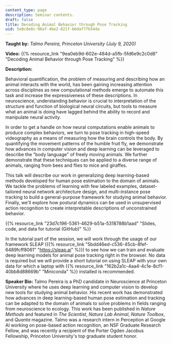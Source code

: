 ```yaml
---
content_type: page
description: Seminar contents.
draft: false
title: Decoding Animal Behavior through Pose Tracking
uid: 5e0c8e8c-96af-4be2-821f-b6daf77b54da
---
```

**Taught by:** *Talmo Pereira, Princeton University (July 9, 2020)*

**Video:** {{% resource_link "9ea0eb9d-602e-484d-a5fb-5fd6e9c2c0d8" "Decoding Animal Behavior through Pose Tracking" %}}

**Description:**

Behavioral quantification, the problem of measuring and describing how an animal interacts with the world, has been gaining increasing attention across disciplines as new computational methods emerge to automate this task and increase the expressiveness of these descriptions. In neuroscience, understanding behavior is crucial to interpretation of the structure and function of biological neural circuits, but tools to measure what an animal is doing have lagged behind the ability to record and manipulate neural activity.

In order to get a handle on how neural computations enable animals to produce complex behaviors, we turn to pose tracking in high-speed videography as a means of measuring how the brain controls the body. By quantifying the movement patterns of the humble fruit fly, we demonstrate how advances in computer vision and deep learning can be leveraged to describe the "body language" of freely moving animals. We further demonstrate that these techniques can be applied to a diverse range of animals, ranging from bees and flies to mice and giraffes.

This talk will describe our work in generalizing deep learning-based methods developed for human pose estimation to the domain of animals. We tackle the problems of learning with few labeled examples, dataset-tailored neural network architecture design, and multi-instance pose tracking to build a general-purpose framework for studying animal behavior. Finally, we'll explore how postural dynamics can be used in unsupervised action recognition to create interpretable descriptions of unconstrained behavior.

{{% resource_link "23d7c196-5361-4629-b51a-5318788b1aad" "Slides, code, and data for tutorial (GitHub)" %}}

In the tutorial part of the session, we will work through the usage of our framework SLEAP ({{% resource_link "5bdd46ed-c536-45cb-8fef-6489fcff8061" "https://sleap.ai" %}}) to see how we can train and evaluate deep learning models for animal pose tracking right in the browser. No data is required but we will provide a short tutorial on using SLEAP with your own data for which a laptop with {{% resource_link "162b2a1c-4aa4-4c1e-8cf1-40bb8d88669b" "Miniconda" %}} installed is recommended.

**Speaker Bio:** Talmo Pereira is a PhD candidate in Neuroscience at Princeton University where he uses deep learning and computer vision to develop new tools for studying animal behavior. His recent work has demonstrated how advances in deep learning-based human pose estimation and tracking can be adapted to the domain of animals to solve problems in fields ranging from neuroscience to ecology. This work has been published in *Nature Methods* and featured in *The Scientist*, *Nature Lab Animal*, *Nature Toolbox*, and *Quanta* magazine. Talmo was a research intern in Perception at Google AI working on pose-based action recognition, an NSF Graduate Research Fellow, and was recently a recipient of the Porter Ogden Jacobus Fellowship, Princeton University's top graduate student honor.